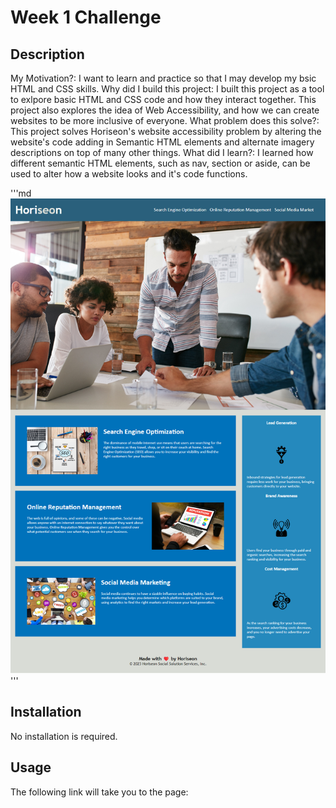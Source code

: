 # Week 1 Challenge

## Description
My Motivation?: I want to learn and practice so that I may develop my bsic HTML and CSS skills.
Why did I build this project: I built this project as a tool to exlpore basic HTML and CSS code and how they interact together. This project also explores the idea of Web Accessibility, and how we can create websites to be more inclusive of everyone.
What problem does this solve?: This project solves Horiseon's website accessibility problem by altering the website's code adding in Semantic HTML elements and alternate imagery descriptions on top of many other things.
What did I learn?: I learned how different semantic HTML elements, such as nav, section or aside, can be used to alter how a website looks and it's code functions.

'''md
![website-preview](Assets/Horiseon-Home-Page.png)
'''


## Installation 
No installation is required.

## Usage
The following link will take you to the page:
